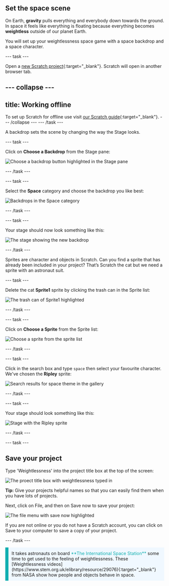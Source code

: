 ## Set the space scene

On Earth, **gravity** pulls everything and everybody down towards the ground. In space it feels like everything is floating because everything becomes **weightless** outside of our planet Earth. 

You will set up your weightlessness space game with a space backdrop and a space character. 

--- task ---

Open a [new Scratch project](http://rpf.io/scratch-new){:target="_blank"}. Scratch will open in another browser tab.

--- collapse ---
---
title: Working offline
---
To set up Scratch for offline use visit [our Scratch guide](https://learning-admin.raspberrypi.org/en/projects/getting-started-scratch/1){:target="_blank"}.
--- /collapse ---
--- /task ---

A backdrop sets the scene by changing the way the Stage looks.

--- task ---

Click on **Choose a Backdrop** from the Stage pane:

![Choose a backdrop button highlighted in the Stage pane](images/choose-a-backdrop.png)

--- /task ---

--- task ---

Select the **Space** category and choose the backdrop you like best:

![Backdrops in the Space category](images/space-backdrops.png)

--- /task ---

--- task ---

Your stage should now look something like this:

![The stage showing the new backdrop](images/stage-backdrop.png)

--- /task ---

Sprites are character and objects in Scratch. Can you find a sprite that has already been included in your project? That’s Scratch the cat but we need a sprite with an astronaut suit. 

--- task ---

Delete the cat **Sprite1** sprite by clicking the trash can in the Sprite list:

![The trash can of Sprite1 highlighted](images/delete-sprite.png)

--- /task ---

--- task ---

Click on **Choose a Sprite** from the Sprite list:

![Choose a sprite from the sprite list](images/choose-a-sprite.png)

--- /task ---

--- task ---

Click in the search box and type `space` then select your favourite character. We've chosen the **Ripley** sprite: 

![Search results for space theme in the gallery](images/space-sprite-gallery.png)

--- /task ---

--- task ---

Your stage should look something like this: 

![Stage with the Ripley sprite](images/ripley-stage.png)

--- /task ---

--- task --- 

## Save your project

Type 'Weightlessness' into the project title box at the top of the screen: 

![The proect title box with weightlessness typed in](images/project-title.png)

**Tip:** Give your projects helpful names so that you can easily find them when you have lots of projects.

Next, click on File, and then on Save now to save your project:

![The file menu with save now highlighted](images/save-now.png)

If you are not online or you do not have a Scratch account, you can click on Save to your computer to save a copy of your project.

--- /task ---

<p style="border-left: solid; border-width:10px; border-color: #0faeb0; background-color: aliceblue; padding: 10px;">
It takes astronauts on board <span style="color: #0faeb0">**The International Space Station**</span> some time to get used to the feeling of weightlessness. These [Weightlessness videos](https://www.stem.org.uk/elibrary/resource/29076){:target="_blank"} from NASA show how people and objects behave in space.
</p>